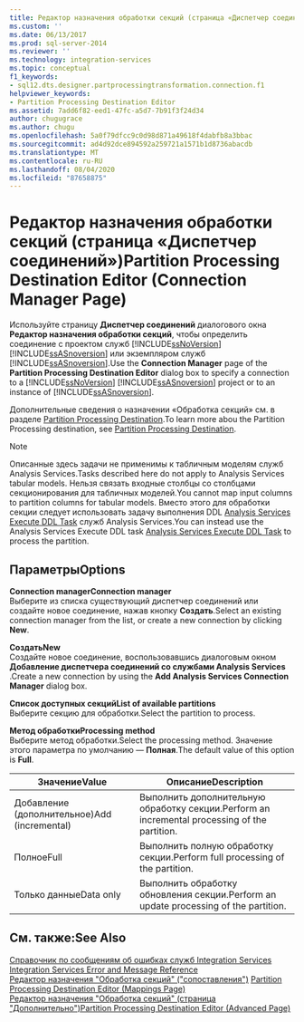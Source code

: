 ```yaml
---
title: Редактор назначения обработки секций (страница «Диспетчер соединений») | Документация Майкрософт
ms.custom: ''
ms.date: 06/13/2017
ms.prod: sql-server-2014
ms.reviewer: ''
ms.technology: integration-services
ms.topic: conceptual
f1_keywords:
- sql12.dts.designer.partprocessingtransformation.connection.f1
helpviewer_keywords:
- Partition Processing Destination Editor
ms.assetid: 7add6f82-eed1-47fc-a5d7-7b91f3f24d34
author: chugugrace
ms.author: chugu
ms.openlocfilehash: 5a0f79dfcc9c0d98d871a49618f4dabfb8a3bbac
ms.sourcegitcommit: ad4d92dce894592a259721a1571b1d8736abacdb
ms.translationtype: MT
ms.contentlocale: ru-RU
ms.lasthandoff: 08/04/2020
ms.locfileid: "87658875"
---
```

# <a name="partition-processing-destination-editor-connection-manager-page"></a><span data-ttu-id="515e2-102">Редактор назначения обработки секций (страница «Диспетчер соединений»)</span><span class="sxs-lookup"><span data-stu-id="515e2-102">Partition Processing Destination Editor (Connection Manager Page)</span></span>
  <span data-ttu-id="515e2-103">Используйте страницу **Диспетчер соединений** диалогового окна **Редактор назначения обработки секций**, чтобы определить соединение с проектом служб [!INCLUDE[ssNoVersion](../includes/ssnoversion-md.md)] [!INCLUDE[ssASnoversion](../includes/ssasnoversion-md.md)] или экземпляром служб [!INCLUDE[ssASnoversion](../includes/ssasnoversion-md.md)].</span><span class="sxs-lookup"><span data-stu-id="515e2-103">Use the **Connection Manager** page of the **Partition Processing Destination Editor** dialog box to specify a connection to a [!INCLUDE[ssNoVersion](../includes/ssnoversion-md.md)] [!INCLUDE[ssASnoversion](../includes/ssasnoversion-md.md)] project or to an instance of [!INCLUDE[ssASnoversion](../includes/ssasnoversion-md.md)].</span></span>  
  
 <span data-ttu-id="515e2-104">Дополнительные сведения о назначении «Обработка секций» см. в разделе [Partition Processing Destination](data-flow/partition-processing-destination.md).</span><span class="sxs-lookup"><span data-stu-id="515e2-104">To learn more abou the Partition Processing destination, see [Partition Processing Destination](data-flow/partition-processing-destination.md).</span></span>  
  
> [!NOTE]  
>  <span data-ttu-id="515e2-105">Описанные здесь задачи не применимы к табличным моделям служб Analysis Services.</span><span class="sxs-lookup"><span data-stu-id="515e2-105">Tasks described here do not apply to Analysis Services tabular models.</span></span>  <span data-ttu-id="515e2-106">Нельзя связать входные столбцы со столбцами секционирования для табличных моделей.</span><span class="sxs-lookup"><span data-stu-id="515e2-106">You cannot map input columns to partition columns for tabular models.</span></span> <span data-ttu-id="515e2-107">Вместо этого для обработки секции следует использовать задачу выполнения DDL [Analysis Services Execute DDL Task](control-flow/analysis-services-execute-ddl-task.md) служб Analysis Services.</span><span class="sxs-lookup"><span data-stu-id="515e2-107">You can instead use the Analysis Services Execute DDL task [Analysis Services Execute DDL Task](control-flow/analysis-services-execute-ddl-task.md) to process the partition.</span></span>  
  
## <a name="options"></a><span data-ttu-id="515e2-108">Параметры</span><span class="sxs-lookup"><span data-stu-id="515e2-108">Options</span></span>  
 <span data-ttu-id="515e2-109">**Connection manager**</span><span class="sxs-lookup"><span data-stu-id="515e2-109">**Connection manager**</span></span>  
 <span data-ttu-id="515e2-110">Выберите из списка существующий диспетчер соединений или создайте новое соединение, нажав кнопку **Создать**.</span><span class="sxs-lookup"><span data-stu-id="515e2-110">Select an existing connection manager from the list, or create a new connection by clicking **New**.</span></span>  
  
 <span data-ttu-id="515e2-111">**Создать**</span><span class="sxs-lookup"><span data-stu-id="515e2-111">**New**</span></span>  
 <span data-ttu-id="515e2-112">Создайте новое соединение, воспользовавшись диалоговым окном **Добавление диспетчера соединений со службами Analysis Services** .</span><span class="sxs-lookup"><span data-stu-id="515e2-112">Create a new connection by using the **Add Analysis Services Connection Manager** dialog box.</span></span>  
  
 <span data-ttu-id="515e2-113">**Список доступных секций**</span><span class="sxs-lookup"><span data-stu-id="515e2-113">**List of available partitions**</span></span>  
 <span data-ttu-id="515e2-114">Выберите секцию для обработки.</span><span class="sxs-lookup"><span data-stu-id="515e2-114">Select the partition to process.</span></span>  
  
 <span data-ttu-id="515e2-115">**Метод обработки**</span><span class="sxs-lookup"><span data-stu-id="515e2-115">**Processing method**</span></span>  
 <span data-ttu-id="515e2-116">Выберите метод обработки.</span><span class="sxs-lookup"><span data-stu-id="515e2-116">Select the processing method.</span></span> <span data-ttu-id="515e2-117">Значение этого параметра по умолчанию — **Полная**.</span><span class="sxs-lookup"><span data-stu-id="515e2-117">The default value of this option is **Full**.</span></span>  
  
|<span data-ttu-id="515e2-118">Значение</span><span class="sxs-lookup"><span data-stu-id="515e2-118">Value</span></span>|<span data-ttu-id="515e2-119">Описание</span><span class="sxs-lookup"><span data-stu-id="515e2-119">Description</span></span>|  
|-----------|-----------------|  
|<span data-ttu-id="515e2-120">Добавление (дополнительное)</span><span class="sxs-lookup"><span data-stu-id="515e2-120">Add (incremental)</span></span>|<span data-ttu-id="515e2-121">Выполнить дополнительную обработку секции.</span><span class="sxs-lookup"><span data-stu-id="515e2-121">Perform an incremental processing of the partition.</span></span>|  
|<span data-ttu-id="515e2-122">Полное</span><span class="sxs-lookup"><span data-stu-id="515e2-122">Full</span></span>|<span data-ttu-id="515e2-123">Выполнить полную обработку секции.</span><span class="sxs-lookup"><span data-stu-id="515e2-123">Perform full processing of the partition.</span></span>|  
|<span data-ttu-id="515e2-124">Только данные</span><span class="sxs-lookup"><span data-stu-id="515e2-124">Data only</span></span>|<span data-ttu-id="515e2-125">Выполнить обработку обновления секции.</span><span class="sxs-lookup"><span data-stu-id="515e2-125">Perform an update processing of the partition.</span></span>|  
  
## <a name="see-also"></a><span data-ttu-id="515e2-126">См. также:</span><span class="sxs-lookup"><span data-stu-id="515e2-126">See Also</span></span>  
 <span data-ttu-id="515e2-127">[Справочник по сообщениям об ошибках служб Integration Services](../../2014/integration-services/integration-services-error-and-message-reference.md) </span><span class="sxs-lookup"><span data-stu-id="515e2-127">[Integration Services Error and Message Reference](../../2014/integration-services/integration-services-error-and-message-reference.md) </span></span>  
 <span data-ttu-id="515e2-128">[Редактор назначения "Обработка секций" &#40;"сопоставления"&#41;](../../2014/integration-services/partition-processing-destination-editor-mappings-page.md) </span><span class="sxs-lookup"><span data-stu-id="515e2-128">[Partition Processing Destination Editor &#40;Mappings Page&#41;](../../2014/integration-services/partition-processing-destination-editor-mappings-page.md) </span></span>  
 [<span data-ttu-id="515e2-129">Редактор назначения "Обработка секций" (страница "Дополнительно")</span><span class="sxs-lookup"><span data-stu-id="515e2-129">Partition Processing Destination Editor &#40;Advanced Page&#41;</span></span>](../../2014/integration-services/partition-processing-destination-editor-advanced-page.md)  
  
  
